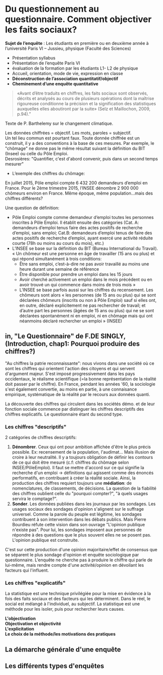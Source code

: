 # Du questionnement au questionnaire. Comment objectiver les faits sociaux?

**Sujet de l’enquête** : Les étudiants en première ou en deuxième année à l’université Paris VI – Jussieu, physique \(Faculté des Sciences\)

* Présentation syllabus
* Présentation de l’enquête Paris VI
* évaluation de la formation par les étudiants L1- L2 de physique
* Accueil, orientation, mode de vie, expression en classe
* **Déconstruction de l’association quantitatif/objectif**
* **Cheminement d’une enquête quantitative**

> «Avant d’être traduits en chiffres, les faits sociaux sont observés, décrits et analysés au cours de plusieurs opérations dont la maîtrise rigoureuse conditionne la précision et la signification des statistiques auxquelles elles aboutiront par la suite» \(Selz et Maillochon, 2009, p.94\).”

Texte de P. Barthelemy sur le changement climatique.

Les données chiffrées = objectif. Les mots, paroles = subjectif.  
Un tel lieu commun est pourtant faux. Toute donnée chiffrée est un construit, il y a des conventions à la base de ces mesures. Par exemple, le "chômage" ne donne pas le même résultat suivant la définition du BIT \(Insee\) ou celle du Pôle Emploi.  
Desrosières: "Quantifier, c'est d'abord convenir, puis dans un second temps mesurer"

* L’exemple des chiffres du chômage:

En juillet 2015, Pôle emploi compte 6 432 200 demandeurs d’emploi en France. Pour le 2ème trimestre 2015, l’INSEE dénombre 2 900 000 chômeurs environ en France. Même époque, même population...mais des chiffres différents?

Une question de définition:

* Pôle Emploi compte comme demandeur d’emploi toutes les personnes inscrites à Pôle Emploi. Il établit ensuite des catégories \(Cat. A: demandeurs d’emploi tenus faire des actes positifs de recherche d’emploi, sans emploi; Cat.B: demandeurs d’emploi tenus de faire des actes positifs de recherche d’emploi, ayant exercé une activité réduite courte \(78h ou moins au cours du mois\), etc.\)
* L’INSEE se base sur la définition du BIT \(Bureau International du Travail\). « Un chômeur est une personne en âge de travailler \(15 ans ou plus\) et qui répond simultanément à trois conditions:  
  * Être sans emploi, c’est-à-dire ne pas avoir travaillé au moins une heure durant une semaine de référence
  * Être disponible pour prendre un emploi dans les 15 jours
  * Avoir cherché activement un emploi dans le mois précédent ou en avoir trouvé un qui commence dans moins de trois mois »
  * L’INSEE se base parfois aussi sur les chiffres du recensement. Les chômeurs sont alors « les personnes \(de 15 ans ou plus\) qui se sont déclarées chômeurs \(inscrits ou non à Pôle Emploi\) sauf si elles ont, en outre, déclaré explicitement ne pas rechercher de travail; et d’autre part les personnes \(âgées de 15 ans ou plus\) qui ne se sont déclarées spontanément ni en emploi, ni en chômage mais qui ont néanmoins déclaré rechercher un emploi » \(INSEE\)

## **in**, "Le Questionnaire" de F.**DE SINGLY**, \(Introduction, chap1: Pourquoi produire des chiffres?\)

"Au chiffres la patrie reconnaissante": nous vivons dans une société où ce sont les chiffres qui orientent l'action des citoyens et qui servent d'argument majeur. S'est imposé progressivement dans les pays occidentaux, le réalisme scientifique \(=la bonne représentation de la réalité doit passer par le chiffre\). En France, pendant les années '60, la sociologie s'est également convertie, au moins en partie, à une connaisance empirique, systématique de la réalité par le recours aux données quanti.

La découverte des chiffres qui circulent dans les sociétés démo. et de leur fonction sociale commence par distinguer les chiffres descriptifs des chiffres explicatifs. Le questionnaire étant du second type.

### Les chiffres "descriptifs"

2 catégories de chiffres descriptifs:

1. **Dénombrer**. Ceux qui ont pour ambition affichée d'être le plus précis possible. Ex: recensement de la population, l'audimat... Mais illusion de croire à leur neutralité. Il y a toujours obligation de définir les contours de ce qui doit être mesuré \(c.f: chiffres du chômage selon INSEE/PôleEmploi\). Il faut se mettre d'accord sur ce qui signifie la recherche d'un emploi -&gt; définitions qui agissent comme des énoncés performatifs, en contribuant à créer la réalité sociale. Ainsi, la production des chiffres requiert toujours une **médiation**: de nomenclatures, de classements, de décisions. La question de la fiabilité des chiffres oublient celle du "pourquoi compter?", "à quels usages servira le comptage?".
2. **Sonder**. Les données publiées dans les journaux par les sondages. Les usages sociaux des sondages d'opinion s'alignent sur le suffrage universel. Comme la parole du peuple est légitime, les sondages contribuent à son intervention dans les débats publics. Mais Pierre Bourdieu réfute cette vision dans son ouvrage "L'opinion publique n'existe pas". Pour lui, les sondages imposent aux personnes de répondre à des questions que le plus souvent elles ne se posent pas. L'opinion publique est construite.

C'est sur cette production d'une opinion majoritaire/effet de consensus que se séparent le plus sondage d'opinion et enquête sociologique par questionnaire. L'enquête ne cherche pas à produire le chiffre qui parle de lui-même, mais rendre compte d'une activité/opinion en dévoilant les facteurs qui l'influent.

### Les chiffres "explicatifs"

La statistique est une technique privilégiée pour la mise en évidence à la fois des faits sociaux et des facteurs qui les déterminent. Dans le réel, le social est mélangé à l'individuel, au subjectif. La statistique est une méthode pour les isoler, puis pour rechercher leurs causes.

**L'objectivation**  
**Objectivation et objectivité**  
**L'explicitation**  
**Le choix de la méthode/les motivations des pratiques**

## La démarche générale d'une enquête

## Les différents types d'enquêtes

